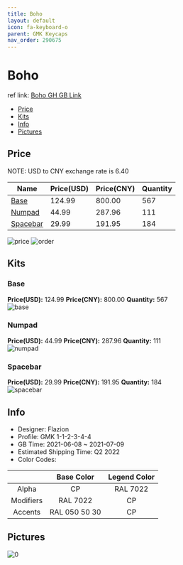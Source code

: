 ```yaml
---
title: Boho 
layout: default
icon: fa-keyboard-o
parent: GMK Keycaps
nav_order: 290675
---
```


# Boho 

ref link: [Boho GH GB Link](https://geekhack.org/index.php?topic=113244.0)

* [Price](#price)
* [Kits](#kits)
* [Info](#info)
* [Pictures](#pictures)

## Price

NOTE: USD to CNY exchange rate is 6.40

| Name          | Price(USD)   |  Price(CNY) | Quantity |
| ------------- | ------------ |  ---------- | -------- |
|[Base](#base)|124.99|800.00|567|
|[Numpad](#numpad)|44.99|287.96|111|
|[Spacebar](#spacebar)|29.99|191.95|184|

<img src="{{ 'assets/images/gmk-keycaps/Boho/price.jpg' | relative_url }}" alt="price" class="image featured">
<img src="{{ 'assets/images/gmk-keycaps/Boho/order.png' | relative_url }}" alt="order" class="image featured">

## Kits
### Base  
**Price(USD):** 124.99	**Price(CNY):** 800.00	**Quantity:** 567  
<img src="{{ 'assets/images/gmk-keycaps/Boho/kits_pics/base.jpg' | relative_url }}" alt="base" class="image featured">

### Numpad  
**Price(USD):** 44.99	**Price(CNY):** 287.96	**Quantity:** 111  
<img src="{{ 'assets/images/gmk-keycaps/Boho/kits_pics/numpad.jpg' | relative_url }}" alt="numpad" class="image featured">

### Spacebar  
**Price(USD):** 29.99	**Price(CNY):** 191.95	**Quantity:** 184  
<img src="{{ 'assets/images/gmk-keycaps/Boho/kits_pics/spacebar.jpg' | relative_url }}" alt="spacebar" class="image featured">

## Info
* Designer: Flazion  
* Profile: GMK 1-1-2-3-4-4  
* GB Time: 2021-06-08 ~ 2021-07-09  
* Estimated Shipping Time: Q2 2022  
* Color Codes:  

| |Base Color     | Legend Color
| :-------------: | :-------------: | :------------:
|Alpha|CP|RAL 7022
|Modifiers|RAL 7022|CP
|Accents|RAL 050 50 30|CP


## Pictures  
<img src="{{ 'assets/images/gmk-keycaps/Boho/rendering_pics/0.jpg' | relative_url }}" alt="0" class="image featured">
